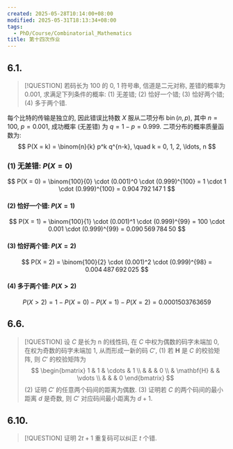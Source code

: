 ```yaml
---
created: 2025-05-28T10:14:00+08:00
modified: 2025-05-31T18:13:34+08:00
tags:
  - PhD/Course/Combinatorial_Mathematics
title: 第十四次作业
---
```


## 6.1.

> [!QUESTION]
> 若码长为 100 的 0, 1 符号串, 信道是二元对称, 差错的概率为 0.001, 求满足下列条件的概率:
> (1) 无差错;
> (2) 恰好一个错;
> (3) 恰好两个错;
> (4) 多于两个错.

每个比特的传输是独立的, 因此错误比特数 $X$ 服从二项分布 $\operatorname{bin}(n, p)$, 其中 $n = 100$, $p = 0.001$, 成功概率 (无差错) 为 $q = 1 - p = 0.999$. 二项分布的概率质量函数为:
$$
P(X = k) = \binom{n}{k} p^k q^{n-k}, \quad k = 0, 1, 2, \ldots, n
$$

### (1) 无差错: $P(X = 0)$

$$
P(X = 0)
= \binom{100}{0} \cdot (0.001)^0 \cdot (0.999)^{100}
= 1 \cdot 1 \cdot (0.999)^{100}
= 0.904 792 147 1
$$

#### (2) 恰好一个错: $P(X = 1)$

$$
P(X = 1)
= \binom{100}{1} \cdot (0.001)^1 \cdot (0.999)^{99}
= 100 \cdot 0.001 \cdot (0.999)^{99}
= 0.090 569 784 50
$$

#### (3) 恰好两个错: $P(X = 2)$

$$
P(X = 2)
= \binom{100}{2} \cdot (0.001)^2 \cdot (0.999)^{98}
= 0.004 487 692 025
$$

#### (4) 多于两个错: $P(X > 2)$

$$
P(X > 2)
= 1 - P(X = 0) - P(X = 1) - P(X = 2)
= 0.000 150 376 365 9
$$

## 6.6.

> [!QUESTION]
> 设 $C$ 是长为 n 的线性码, 在 $C$ 中权为偶数的码字未端加 0, 在权为奇数的码字未端加 1, 从而形成一新的码 $C'$,
> (1) 若 $\mathbf{H}$ 是 $C$ 的校验矩阵, 则 $C'$ 的校验矩阵为
> $$
> \begin{bmatrix}
> 1 & 1 & \cdots & 1 \\
> & & & 0 \\
> & \mathbf{H} & & \vdots \\
> & & & 0
> \end{bmatrix}
> $$
> (2) 证明 $C'$ 的任意两个码间的距离为偶数.
> (3) 证明若 $C$ 的两个码间的最小距离 $d$ 是奇数, 则 $C'$ 对应码间最小距离为 $d + 1$.

## 6.10.

> [!QUESTION]
> 证明 $2 t + 1$ 重复码可以纠正 $t$ 个错.
